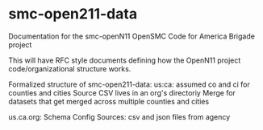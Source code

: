 # smc-open211-data

Documentation for the smc-openN11 OpenSMC Code for America Brigade project

This will have RFC style documents defining how the OpenN11 project code/organizational structure works.

Formalized structure of smc-open211-data:
us:ca: assumed
co and ci for counties and cities
Source CSV lives in an org's directoriy
Merge for datasets that get merged across multiple counties and cities

us.ca.org:
Schema
Config
Sources: csv and json files from agency
